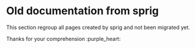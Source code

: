# Old documentation from sprig

This section regroup all pages created by sprig and not been migrated yet.&#x20;

Thanks for your comprehension :purple\_heart:
